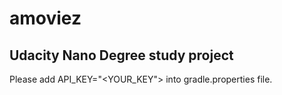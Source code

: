 # amoviez
Udacity Nano Degree study project
-
Please add API_KEY="<YOUR_KEY"> into gradle.properties file.